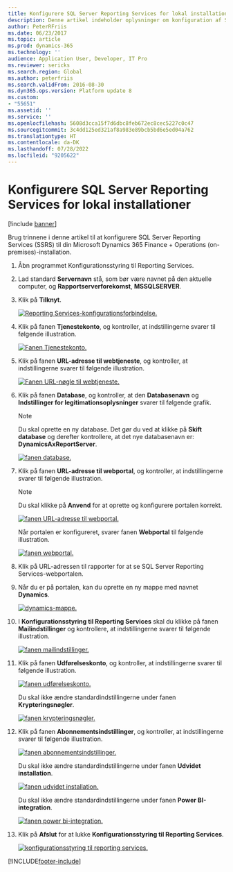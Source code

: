 ```yaml
---
title: Konfigurere SQL Server Reporting Services for lokal installationer
description: Denne artikel indeholder oplysninger om konfiguration af SQL Server Reporting Services (SSRS) for en lokal installation.
author: PeterRFriis
ms.date: 06/23/2017
ms.topic: article
ms.prod: dynamics-365
ms.technology: ''
audience: Application User, Developer, IT Pro
ms.reviewer: sericks
ms.search.region: Global
ms.author: peterfriis
ms.search.validFrom: 2016-08-30
ms.dyn365.ops.version: Platform update 8
ms.custom:
- "55651"
ms.assetid: ''
ms.service: ''
ms.openlocfilehash: 5608d3cca15f7d6dbc8feb672ec8cec5227c0c47
ms.sourcegitcommit: 3c4dd125ed321af8a983e89bcb5bd6e5ed04a762
ms.translationtype: HT
ms.contentlocale: da-DK
ms.lasthandoff: 07/28/2022
ms.locfileid: "9205622"
---
```

# <a name="configure-sql-server-reporting-services-for-on-premises-deployments"></a>Konfigurere SQL Server Reporting Services for lokal installationer

[!include [banner](../includes/banner.md)]

Brug trinnene i denne artikel til at konfigurere SQL Server Reporting Services (SSRS) til din Microsoft Dynamics 365 Finance + Operations (on-premises)-installation.

1. Åbn programmet Konfigurationsstyring til Reporting Services.
2. Lad standard **Servernavn** stå, som bør være navnet på den aktuelle computer, og **Rapportserverforekomst**, **MSSQLSERVER**.
3. Klik på **Tilknyt**.

    [![Reporting Services-konfigurationsforbindelse.](./media/ssrs-config-manager-01.png)](./media/ssrs-config-manager-01.png)

4. Klik på fanen **Tjenestekonto**, og kontroller, at indstillingerne svarer til følgende illustration.

    [![Fanen Tjenestekonto.](./media/ssrs-config-manager-02.png)](./media/ssrs-config-manager-02.png)

5. Klik på fanen **URL-adresse til webtjeneste**, og kontroller, at indstillingerne svarer til følgende illustration.

    [![Fanen URL-nøgle til webtjeneste.](./media/ssrs-config-manager-03.png)](./media/ssrs-config-manager-03.png)

6. Klik på fanen **Database**, og kontroller, at den **Databasenavn** og **Indstillinger for legitimationsoplysninger** svarer til følgende grafik.

    > [!NOTE]
    > Du skal oprette en ny database. Det gør du ved at klikke på **Skift database** og derefter kontrollere, at det nye databasenavn er: **DynamicsAxReportServer**.

    [![fanen database.](./media/ssrs-config-manager-04.png)](./media/ssrs-config-manager-04.png)

7. Klik på fanen **URL-adresse til webportal**, og kontroller, at indstillingerne svarer til følgende illustration.

    > [!NOTE]
    > Du skal klikke på **Anvend** for at oprette og konfigurere portalen korrekt.

    [![fanen URL-adresse til webportal.](./media/ssrs-config-manager-05.png)](./media/ssrs-config-manager-05.png)

    Når portalen er konfigureret, svarer fanen **Webportal** til følgende illustration.

    [![fanen webportal.](./media/ssrs-config-manager-06.png)](./media/ssrs-config-manager-06.png)

8. Klik på URL-adressen til rapporter for at se SQL Server Reporting Services-webportalen.
9. Når du er på portalen, kan du oprette en ny mappe med navnet **Dynamics**.

    [![dynamics-mappe.](./media/ssrs-config-manager-07.png)](./media/ssrs-config-manager-07.png)

10. I **Konfigurationsstyring til Reporting Services** skal du klikke på fanen **Mailindstillinger** og kontrollere, at indstillingerne svarer til følgende illustration.

    [![fanen mailindstillinger.](./media/ssrs-config-manager-08.png)](./media/ssrs-config-manager-08.png)

11. Klik på fanen **Udførelseskonto**, og kontroller, at indstillingerne svarer til følgende illustration.

    [![fanen udførelseskonto.](./media/ssrs-config-manager-09.png)](./media/ssrs-config-manager-09.png)

    Du skal ikke ændre standardindstillingerne under fanen **Krypteringsnøgler**.

    [![fanen krypteringsnøgler.](./media/ssrs-config-manager-10.png)](./media/ssrs-config-manager-10.png)

12. Klik på fanen **Abonnementsindstillinger**, og kontroller, at indstillingerne svarer til følgende illustration.

    [![fanen abonnementsindstillinger.](./media/ssrs-config-manager-11.png)](./media/ssrs-config-manager-11.png)

    Du skal ikke ændre standardindstillingerne under fanen **Udvidet installation**.

    [![fanen udvidet installation.](./media/ssrs-config-manager-12.png)](./media/ssrs-config-manager-12.png)

    Du skal ikke ændre standardindstillingerne under fanen **Power BI-integration**.

    [![fanen power bi-integration.](./media/ssrs-config-manager-13.png)](./media/ssrs-config-manager-13.png)

13. Klik på **Afslut** for at lukke **Konfigurationsstyring til Reporting Services**.

    [![konfigurationsstyring til reporting services.](./media/ssrs-config-manager-14.png)](./media/ssrs-config-manager-14.png)


[!INCLUDE[footer-include](../../../includes/footer-banner.md)]
